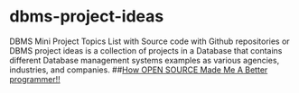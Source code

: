# dbms-project-ideas
 DBMS Mini Project Topics List with Source code with Github repositories or DBMS project ideas is a collection of projects in a Database that contains different Database management systems examples as various agencies, industries, and companies.
 ##[How OPEN SOURCE Made Me A Better programmer!!](https://medium.com/@karthikc0711/how-open-source-made-me-a-better-programmer-4bbfe28a75b3)
